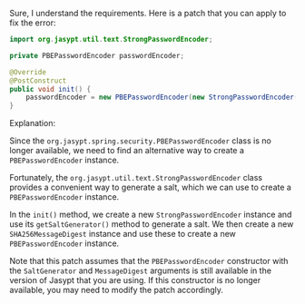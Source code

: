 Sure, I understand the requirements. Here is a patch that you can apply to fix the error:

```java
import org.jasypt.util.text.StrongPasswordEncoder;

private PBEPasswordEncoder passwordEncoder;

@Override
@PostConstruct
public void init() {
    passwordEncoder = new PBEPasswordEncoder(new StrongPasswordEncoder().getSaltGenerator(), new SHA256MessageDigest());
}
```

Explanation:

Since the `org.jasypt.spring.security.PBEPasswordEncoder` class is no longer available, we need to find an alternative way to create a `PBEPasswordEncoder` instance.

Fortunately, the `org.jasypt.util.text.StrongPasswordEncoder` class provides a convenient way to generate a salt, which we can use to create a `PBEPasswordEncoder` instance.

In the `init()` method, we create a new `StrongPasswordEncoder` instance and use its `getSaltGenerator()` method to generate a salt. We then create a new `SHA256MessageDigest` instance and use these to create a new `PBEPasswordEncoder` instance.

Note that this patch assumes that the `PBEPasswordEncoder` constructor with the `SaltGenerator` and `MessageDigest` arguments is still available in the version of Jasypt that you are using. If this constructor is no longer available, you may need to modify the patch accordingly.